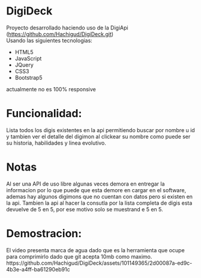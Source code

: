 # DigiDeck
Proyecto desarrollado  haciendo uso de la DigiApi (https://github.com/Hachigud/DigiDeck.git) </br>
Usando las siguientes tecnologias: 

- HTML5
- JavaScript
- JQuery
- CSS3
- Bootstrap5

actualmente no es 100% responsive
</br>
<h1>Funcionalidad:</h1>
Lista todos los digis existentes en la api permitiendo buscar por nombre u id y tambien ver el detalle del digimon al clickear su nombre como puede ser su historia, habilidades y linea evolutivo.

<h1>Notas</h1>
Al ser una API de uso libre algunas veces demora en entregar la informacion por lo que puede que esta demore en cargar en el software, ademas hay algunos digimons que no cuentan con datos
pero si existen en la api.
Tambien la api al hacer la consutla por la lista completa de digis esta devuelve de 5 en 5, por ese motivo solo se muestrand e 5 en 5. 

<h1>Demostracion:</h1>
El video presenta marca de agua dado que es la herramienta que ocupe para comprimirlo dado que git  acepta 10mb como maximo. </br>
https://github.com/Hachigud/DigiDeck/assets/101149365/2d00087a-ed9c-4b3e-a4ff-ba61290eb91c

